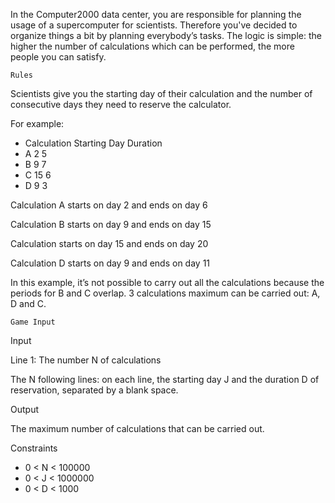 In the Computer2000 data center, you are responsible for planning the usage of a supercomputer for scientists. ​Therefore you've decided to organize things a bit by planning everybody’s tasks. The logic is simple: the higher the number of calculations which can be performed, the more people you can satisfy.
 
 	Rules

Scientists give you the starting day of their calculation and the number of consecutive days they need to reserve the calculator.

For example:

* Calculation	Starting Day	Duration
* A	2	5
* B	9	7
* C	15	6
* D	9	3	

Calculation A starts on day 2 and ends on day 6

Calculation B starts on day 9 and ends on day 15

Calculation starts on day 15 and ends on day 20

Calculation D starts on day 9 and ends on day 11

In this example, it’s not possible to carry out all the calculations because the periods for B and C overlap. 3 calculations maximum can be carried out: A, D and C.

 	Game Input

Input

Line 1: The number N of calculations

The N following lines: on each line, the starting day J and the duration D of reservation, separated by a blank space.

Output

The maximum number of calculations that can be carried out.

Constraints
* 0 < N < 100000
* 0 < J < 1000000
* 0 < D < 1000